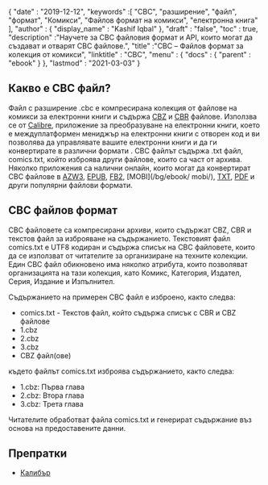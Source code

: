{
  "date" : "2019-12-12",
  "keywords" :[ "CBC", "разширение", "файл", "формат", "Комикси", "Файлов формат на комикси", "електронна книга" ],
  "author" : {
    "display_name" : "Kashif Iqbal"
},
  "draft" : "false",
  "toc" : true,
  "description" :"Научете за CBC файловия формат и API, които могат да създават и отварят CBC файлове.",
  "title" :"CBC – Файлов формат за колекция от комикси",
  "linktitle" : "CBC",
  "menu" : {
    "docs" : {
      "parent" : "ebook"
}
},
  "lastmod" : "2021-03-03"
}

## Какво е CBC файл?

Файл с разширение .cbc е компресирана колекция от файлове на комикси за електронни книги и съдържа [CBZ](/bg/ebook/cbz/) и [CBR](/bg/ebook/cbr/) файлове. Използва се от [Calibre](https://calibre-ebook.com/), приложение за преобразуване на електронни книги, което е междуплатформен мениджър на електронни книги с отворен код и ви позволява да управлявате вашите електронни книги и да ги конвертирате в различни формати . CBC файлът съдържа .txt файл, comics.txt, който изброява други файлове, които са част от архива. Няколко приложения са налични онлайн, които могат да конвертират CBC файлове в [AZW3](/bg/ebook/azw3/), [EPUB](/bg/ebook/epub/), [FB2](/bg/ebook/fb2/), [MOBI](/bg/ebook/ mobi/), [TXT](/bg/текстообработка/txt/), [PDF](/bg/pdf/) и други популярни файлови формати.

## CBC файлов формат

CBC файловете са компресирани архиви, които съдържат CBZ, CBR и текстов файл за изброяване на съдържанието. Текстовият файл comics.txt е UTF8 кодиран и съдържа списък на CBC файловете, които да се използват от читателите за организиране на техните колекции. Един CBC файл обикновено има няколко атрибута, които позволяват организацията на тази колекция, като Комикс, Категория, Издател, Серия, Издание и Изпълнител.

Съдържанието на примерен CBC файл е изброено, както следва:

* comics.txt - Текстов файл, който съдържа списък с CBR и CBZ файлове
* 1.cbz
* 2.cbz
* 3.cbz
* CBZ файл(ове)

където файлът comics.txt изброява съдържанието, както следва:

* 1.cbz: Първа глава
* 2.cbz: Втора глава
* 3.cbz: Трета глава

Читателите обработват файла comics.txt и генерират съдържание въз основа на предоставените данни.

## Препратки

* [Калибър](https://calibre-ebook.com/)


